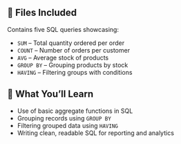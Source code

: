 
## 📂 Files Included

  Contains five SQL queries showcasing:
  - `SUM` – Total quantity ordered per order
  - `COUNT` – Number of orders per customer
  - `AVG` – Average stock of products
  - `GROUP BY` – Grouping products by stock
  - `HAVING` – Filtering groups with conditions

## 🧠 What You’ll Learn

- Use of basic aggregate functions in SQL
- Grouping records using `GROUP BY`
- Filtering grouped data using `HAVING`
- Writing clean, readable SQL for reporting and analytics

